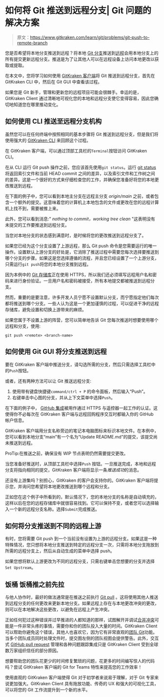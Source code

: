 # 如何将 Git 推送到远程分支| Git 问题的解决方案

> 原文：<https://www.gitkraken.com/learn/git/problems/git-push-to-remote-branch>

您是否希望将本地分支推送到远程？将本地 [Git 分支](https://www.gitkraken.com/learn/git/branch)推送到[远程](https://www.gitkraken.com/learn/git/tutorials/what-is-git-remote)会用本地分支上的所有提交更新远程分支。推送是为了让其他人可以在远程设备上访问本地更改以获取或提取。

在本文中，您将学习如何使用 [GitKraken 客户端](https://www.gitkraken.com/git-client)将 Git 推送到远程分支，首先在 GitKraken CLI 中，然后在 Git GUI 中查看该过程。

如果您是 Git 新手，管理和更新您的远程项目可能会很棘手。幸运的是，GitKraken Client 通过清晰地可视化您的本地和远程分支使它变得容易，因此您确切地知道您在哪里推动变化。

## **如何使用 CLI 推送至远程分支机构**

虽然您可以在任何终端中按照相同的基本步骤将 Git 推送到远程分支，但是我们将使用强大的 [GitKraken CLI](https://www.gitkraken.com/cli) 来回顾这个过程。

在 GitKraken 客户端，可以通过顶部工具栏的`Terminal`按钮访问 GitKraken CLI。

在从 CLI 运行 Git push 操作之前，您应该首先使用`git status`。运行 [git status](https://git-scm.com/docs/git-status) 将返回索引文件和当前 HEAD commit 之间的差异，以及索引文件和工作树之间的差异。这是一个很好的方式来仔细检查您的工作，并确保您准备好将您的本地更改推送到远程。

在下面的例子中，您可以看到本地主分支在远程主分支 *origin/main* 之前，或者包含一个额外的提交。这意味着您的计算机上本地包含的文件或更改在您的远程计算机上找不到，需要被推上来。

此外，您可以看到消息:" *nothing to commit，working tree clean* "这表明没有未提交的工作要推送到远程分支。

当您对本地分支的状态感到满意时，是时候将您的更改推送到远程分支了。

如果您已经为这个分支设置了上游远程，那么 Git push 命令是您需要运行的唯一操作。设置默认上游分支的好处是，它消除了推送过程中需要您每次选择要推送到哪个分支的步骤。如果这是您选择遵循的流程，并且您已经设置了一个上游分支，只需运行`git push`将您的本地分支推到远程。

因为本例中的 [Git 存储库](https://www.gitkraken.com/learn/git/tutorials/what-is-a-git-repository)正在使用 HTTPS，所以我们还必须填写远程用户名和密码来进行身份验证。一旦用户名和密码被接受，所有本地提交都被推送到远程分支。

然而，重要的是要注意，许多开发人员宁愿不设置默认分支，而宁愿指定他们每次都将推送到哪个分支。一些人认为这是一个更加谨慎的过程，可以促进干净的远程存储库，避免设置和切换上游带来的麻烦。

如果您属于不设置上游的阵营，您可以简单地告诉 Git 您每次推送时想要使用哪个远程和分支，使用:

`git push <remote> <branch-name>`

## **如何使用 Git GUI 将分支推送到远程**

要在 GitKraken 客户端中推送分支，请勾选所需的分支，然后只需选择工具栏中的`Push`按钮。

或者，还有两种方法可以让 Git 推送远程分支:

1.  使用带有键盘快捷键`command/ctrl + P` 的命令面板，然后输入“Push”。
2.  右键单击中心图的分支，并从上下文菜单中选择`Push`。

在下面的例子中， [GitHub 集成](https://www.gitkraken.com/integrations/github)被用作通过 HTTPS 与遥控器一起工作的认证。这使得你不必每次在 GitKraken 客户端与远程回购程序交互时都输入你的 GitHub 帐户信息。

GitKraken 客户端用分支名称旁边的笔记本电脑图标来标识本地文件。在本例中，您可以看到本地分支“main”有一个名为“Update README.md”的提交，该提交尚未推送到远程。

ProTip:在推送之前，确保没有 WIP 节点表明仍然需要提交更改。

当您准备好推送时，从顶部工具栏中选择`Push` 按钮。一旦推送完成，本地和远程分支将指向相同的提交，GitKraken 客户端将显示一条*推送成功*的消息。

还没有上游集吗？别担心，GitKraken 的客户会支持你的。GitKraken 客户端将提示您，并询问您希望将本地更改推送到哪个远程和分支。

正如您在这个例子中所看到的，默认情况下，您的本地分支的名称是自动填充的，这样以后在您的远程存储库中就很容易找到。它可以保持不变，或者您可以选择输入一个新的远程分支名称。选择`Submit`完成推送。

## **如何将分支推送到不同的远程上游**

有时，您将需要 Git push 到一个当前没有设置为上游的远程分支。如果这是一种特殊情况，您只想将本地分支推送到特定的远程分支一次，只需将本地分支拖放到所需的远程分支上，然后从自动生成的菜单中选择 push。

如果您想将默认上游更改为不同的远程分支，只需右键单击您想要的分支并选择`Set Upstream`。

## **饭桶** **饭桶推之前先拉**

与他人协作时，最好的做法通常是在推送之前执行 [Git pull](https://www.gitkraken.com/learn/git/problems/pull-remote-git-branch) 。这将使用其他人推送到远程分支的任何更改来更新本地分支。如果远程上存在与本地更改冲突的更改，则可以在本地解决这些更改，以避免在远程上产生冲突。

正如任何犯过这种错误并过早推进的人都知道的那样，试图解开并调试[合并冲突](https://www.gitkraken.com/learn/git/tutorials/how-to-resolve-merge-conflict-in-git)可能是一件非常头疼的事情，需要你和你的团队投入大量的时间。GitKraken Client 可以帮助你避免这个错误，其他人也喜欢它，因为它有非常直观的[团队 Git](https://www.gitkraken.com/blog/git-for-teams)功能。当多个团队成员同时处理文件时，提交图左侧的团队视图会提供警告。此外，交互式 [GitHub pull request](https://www.gitkraken.com/learn/git/problems/github-pull-requests) 管理和各种问题跟踪集成只是 GitKraken Client 受到全球数万家组织信任的部分原因。

想要帮助您的团队花更少的时间修复繁琐的问题，花更多的时间编写惊人的代码吗？尝试 GitKraken 客户端的 Git for Teams 特性来提高您的工作效率！

使用直观的 GitKraken 客户端使得 Git 对于初学者来说易于理解，对于 Git 专家来说更加强大。GitKraken Client 具有拖放功能、传奇的 UX 和强大的可视化工具，可以将您的 Git 工作流提升到一个新的水平。